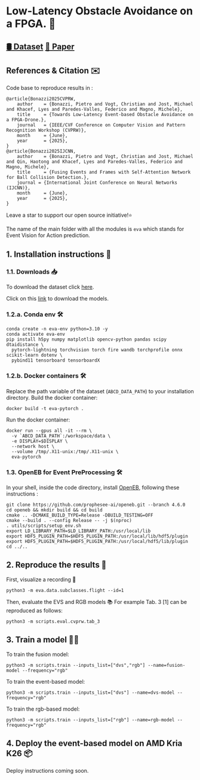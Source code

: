 # Low-Latency Obstacle Avoidance on a FPGA. 🔵

## [🛢 Dataset](https://zenodo.org/records/14711527) [📝 Paper](https://arxiv.org/pdf/2504.10400)

## References & Citation ✉️ 

Code base to reproduce results in :
``` 
@article{Bonazzi2025CVPRW,
    author    = {Bonazzi, Pietro and Vogt, Christian and Jost, Michael and Khacef, Lyes and Paredes-Valles, Federico and Magno, Michele},
    title     = {Towards Low-Latency Event-based Obstacle Avoidance on a FPGA-Drone.},
    journal   = {IEEE/CVF Conference on Computer Vision and Pattern Recognition Workshop (CVPRW)}, 
    month     = {June},
    year      = {2025}, 
} 
@article{Bonazzi2025IJCNN,
    author    = {Bonazzi, Pietro and Vogt, Christian and Jost, Michael and Qin, Haotong and Khacef, Lyes and Paredes-Valles, Federico and Magno, Michele},
    title     = {Fusing Events and Frames with Self-Attention Network for Ball Collision Detection.},
    journal = {International Joint Conference on Neural Networks (IJCNN)},
    month     = {June},
    year      = {2025}, 
}
```

Leave a star to support our open source initiative!⭐️ 

The name of the main folder with all the modules is `eva` which stands for Event Vision for Action prediction.

## 1. Installation instructions 🚀

### 1.1. Downloads 📥

To download the dataset click [here](https://zenodo.org/records/14711527).

Click on this [link](https://zenodo.org/records/15166553) to download the models.   

### 1.2.a. Conda env 🛠️

```
conda create -n eva-env python=3.10 -y
conda activate eva-env
pip install h5py numpy matplotlib opencv-python pandas scipy dtaidistance \
  pytorch-lightning torchvision torch fire wandb torchprofile onnx scikit-learn dotenv \
  pybind11 tensorboard tensorboardX
```

### 1.2.b. Docker containers 🛠️

Replace the path variable of the dataset (`ABCD_DATA_PATH`) to your installation directory. Build the docker container:
```
docker build -t eva-pytorch .
```

Run the docker container:
```
docker run --gpus all -it --rm \
  -v `ABCD_DATA_PATH`:/workspace/data \
  -e DISPLAY=$DISPLAY \
  --network host \
  --volume /tmp/.X11-unix:/tmp/.X11-unix \
  eva-pytorch
``` 

### 1.3. OpenEB for Event PreProcessing 🛠️

In your shell, inside the code directory, install [OpenEB](https://docs.prophesee.ai/stable/installation/linux_openeb.html), following these instructions :
```
git clone https://github.com/prophesee-ai/openeb.git --branch 4.6.0 
cd openeb && mkdir build && cd build 
cmake .. -DCMAKE_BUILD_TYPE=Release -DBUILD_TESTING=OFF 
cmake --build . --config Release -- -j $(nproc) 
. utils/scripts/setup_env.sh 
export LD_LIBRARY_PATH=$LD_LIBRARY_PATH:/usr/local/lib 
export HDF5_PLUGIN_PATH=$HDF5_PLUGIN_PATH:/usr/local/lib/hdf5/plugin 
export HDF5_PLUGIN_PATH=$HDF5_PLUGIN_PATH:/usr/local/hdf5/lib/plugin
cd ../..
``` 

## 2. Reproduce the results 🚀

First, visualize a recording 👀
```
python3 -m eva.data.subclasses.flight --id=1
``` 

Then, evaluate the EVS and RGB models 📚 For example Tab. 3 [1] can be reproduced as follows:
```
python3 -m scripts.eval.cvprw.tab_3
```

## 3. Train a model 🏋️‍♂️

To train the fusion model: 
```
python3 -m scripts.train --inputs_list=["dvs","rgb"] --name=fusion-model --frequency="rgb"
```

To train the event-based model: 
```
python3 -m scripts.train --inputs_list=["dvs"] --name=dvs-model --frequency="rgb"
```

To train the rgb-based model: 
```
python3 -m scripts.train --inputs_list=["rgb"] --name=rgb-model --frequency="rgb" 
```

## 4. Deploy the event-based model on AMD Kria K26  📦

Deploy instructions coming soon.
